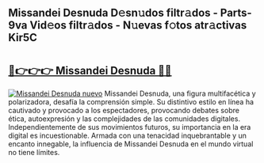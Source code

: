 ## Missandei Desnuda D𝚎sn𝚞dos filtr𝚊dos - Parts-9va Vid𝚎os filtr𝚊dos - N𝚞evas f𝚘tos atr𝚊ctivas Kir5C

# <h2><a href="http://mb5r9f1.tromn.icu/?c=Missandei+Desnuda">🔗👉👉👉 Missandei Desnuda 🔗🔗</a></h2>

[![Missandei Desnuda nuevo](https://i.imgur.com/pEAQMta.gif)](http://mb5r9f1.tromn.icu/?c=Missandei+Desnuda)
Missandei Desnuda, una figura multifacética y polarizadora, desafía la comprensión simple. Su distintivo estilo en línea ha cautivado y provocado a los espectadores, provocando debates sobre ética, autoexpresión y las complejidades de las comunidades digitales. Independientemente de sus movimientos futuros, su importancia en la era digital es incuestionable. Armada con una tenacidad inquebrantable y un encanto innegable, la influencia de Missandei Desnuda en el mundo virtual no tiene límites.
